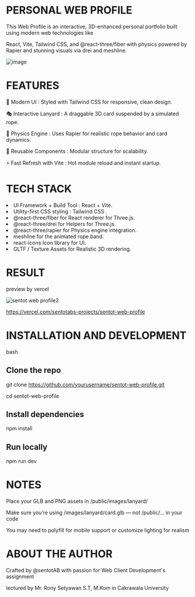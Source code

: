  # PERSONAL WEB PROFILE

This Web Profile is an interactive, 3D-enhanced personal portfolio built using modern web technologies like 

React, Vite, Tailwind CSS, and @react-three/fiber with physics powered by Rapier and stunning visuals via drei and meshline.

![image](https://github.com/user-attachments/assets/da6c0e3a-794e-4099-b3fd-7884a297e822)



#

# FEATURES

🎨 Modern UI              :  Styled with Tailwind CSS for responsive, clean design.

🎭 Interactive Lanyard    :  A draggable 3D card suspended by a simulated rope.

💫 Physics Engine         :  Uses Rapier for realistic rope behavior and card dynamics.

🔁 Reusable Components    :  Modular structure for scalability.

⚡️ Fast Refresh with Vite :  Hot module reload and instant startup.

#

# TECH STACK

<LI> UI Framework + Build Tool : React + Vite. </LI>

<LI> Utility-first CSS styling : Tailwind CSS	. </LI>

<LI> @react-three/fiber for React renderer for Three.js. </LI>

<LI> @react-three/drei	for Helpers for Three.js. </LI>

<LI> @react-three/rapier	for Physics engine integration. </LI>

<LI> meshline for the animated rope band. </LI>

<LI> react-icons	Icon library for UI. </LI>

<LI> GLTF / Texture Assets for	Realistic 3D rendering. </LI>

#

# RESULT

preview by vercel

![sentot web profile2](https://github.com/user-attachments/assets/5ec278ad-8889-4e02-ae58-f7f93b5172b6)


https://vercel.com/sentotabs-projects/sentot-web-profile

#

# INSTALLATION AND DEVELOPMENT

bash

## Clone the repo

git clone https://github.com/yourusername/sentot-web-profile.git

cd sentot-web-profile


## Install dependencies

npm install


## Run locally

npm run dev
#

# NOTES

Place your GLB and PNG assets in /public/images/lanyard/

Make sure you’re using /images/lanyard/card.glb — not /public/... in your code

You may need to polyfill for mobile support or customize lighting for realism


# ABOUT THE AUTHOR

Crafted by @sentotAB with passion for Web Client Development's assignment 

lectured by Mr. Rony Setyawan S.T, M.Kom in Cakrawala University


